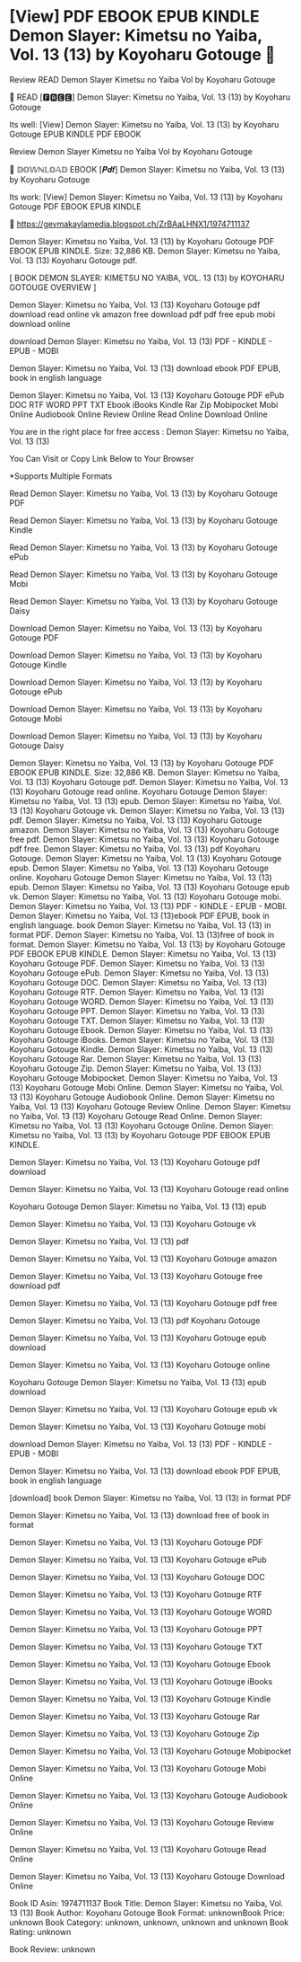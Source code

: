 # [View] PDF EBOOK EPUB KINDLE Demon Slayer: Kimetsu no Yaiba, Vol. 13 (13) by  Koyoharu Gotouge 📔
Review READ Demon Slayer Kimetsu no Yaiba Vol by Koyoharu Gotouge

📨 READ [🅵🆁🅴🅴] Demon Slayer: Kimetsu no Yaiba, Vol. 13 (13) by Koyoharu Gotouge

Its well: [View] Demon Slayer: Kimetsu no Yaiba, Vol. 13 (13) by Koyoharu Gotouge EPUB KINDLE PDF EBOOK


Review Demon Slayer Kimetsu no Yaiba Vol by Koyoharu Gotouge

📔 𝔻𝕆𝕎ℕ𝕃𝕆𝔸𝔻 EBOOK [𝑷𝒅𝒇] Demon Slayer: Kimetsu no Yaiba, Vol. 13 (13) by Koyoharu Gotouge

Its work: [View] Demon Slayer: Kimetsu no Yaiba, Vol. 13 (13) by Koyoharu Gotouge PDF EBOOK EPUB KINDLE



📌 https://gevmakaylamedia.blogspot.ch/ZrBAaLHNX1/1974711137



Demon Slayer: Kimetsu no Yaiba, Vol. 13 (13) by Koyoharu Gotouge PDF EBOOK EPUB KINDLE. Size: 32,886 KB. Demon Slayer: Kimetsu no Yaiba, Vol. 13 (13) Koyoharu Gotouge pdf.

[ BOOK DEMON SLAYER: KIMETSU NO YAIBA, VOL. 13 (13) by KOYOHARU GOTOUGE OVERVIEW ]

Demon Slayer: Kimetsu no Yaiba, Vol. 13 (13) Koyoharu Gotouge pdf download read online vk amazon free download pdf pdf free epub mobi download online

download Demon Slayer: Kimetsu no Yaiba, Vol. 13 (13) PDF - KINDLE - EPUB - MOBI

Demon Slayer: Kimetsu no Yaiba, Vol. 13 (13) download ebook PDF EPUB, book in english language

Demon Slayer: Kimetsu no Yaiba, Vol. 13 (13) Koyoharu Gotouge PDF ePub DOC RTF WORD PPT TXT Ebook iBooks Kindle Rar Zip Mobipocket Mobi Online Audiobook Online Review Online Read Online Download Online

You are in the right place for free access : Demon Slayer: Kimetsu no Yaiba, Vol. 13 (13)

You Can Visit or Copy Link Below to Your Browser

*Supports Multiple Formats

Read Demon Slayer: Kimetsu no Yaiba, Vol. 13 (13) by Koyoharu Gotouge PDF

Read Demon Slayer: Kimetsu no Yaiba, Vol. 13 (13) by Koyoharu Gotouge Kindle

Read Demon Slayer: Kimetsu no Yaiba, Vol. 13 (13) by Koyoharu Gotouge ePub

Read Demon Slayer: Kimetsu no Yaiba, Vol. 13 (13) by Koyoharu Gotouge Mobi

Read Demon Slayer: Kimetsu no Yaiba, Vol. 13 (13) by Koyoharu Gotouge Daisy

Download Demon Slayer: Kimetsu no Yaiba, Vol. 13 (13) by Koyoharu Gotouge PDF

Download Demon Slayer: Kimetsu no Yaiba, Vol. 13 (13) by Koyoharu Gotouge Kindle

Download Demon Slayer: Kimetsu no Yaiba, Vol. 13 (13) by Koyoharu Gotouge ePub

Download Demon Slayer: Kimetsu no Yaiba, Vol. 13 (13) by Koyoharu Gotouge Mobi

Download Demon Slayer: Kimetsu no Yaiba, Vol. 13 (13) by Koyoharu Gotouge Daisy

Demon Slayer: Kimetsu no Yaiba, Vol. 13 (13) by Koyoharu Gotouge PDF EBOOK EPUB KINDLE. Size: 32,886 KB. Demon Slayer: Kimetsu no Yaiba, Vol. 13 (13) Koyoharu Gotouge pdf. Demon Slayer: Kimetsu no Yaiba, Vol. 13 (13) Koyoharu Gotouge read online. Koyoharu Gotouge Demon Slayer: Kimetsu no Yaiba, Vol. 13 (13) epub. Demon Slayer: Kimetsu no Yaiba, Vol. 13 (13) Koyoharu Gotouge vk. Demon Slayer: Kimetsu no Yaiba, Vol. 13 (13) pdf. Demon Slayer: Kimetsu no Yaiba, Vol. 13 (13) Koyoharu Gotouge amazon. Demon Slayer: Kimetsu no Yaiba, Vol. 13 (13) Koyoharu Gotouge free pdf. Demon Slayer: Kimetsu no Yaiba, Vol. 13 (13) Koyoharu Gotouge pdf free. Demon Slayer: Kimetsu no Yaiba, Vol. 13 (13) pdf Koyoharu Gotouge. Demon Slayer: Kimetsu no Yaiba, Vol. 13 (13) Koyoharu Gotouge epub. Demon Slayer: Kimetsu no Yaiba, Vol. 13 (13) Koyoharu Gotouge online. Koyoharu Gotouge Demon Slayer: Kimetsu no Yaiba, Vol. 13 (13) epub. Demon Slayer: Kimetsu no Yaiba, Vol. 13 (13) Koyoharu Gotouge epub vk. Demon Slayer: Kimetsu no Yaiba, Vol. 13 (13) Koyoharu Gotouge mobi. Demon Slayer: Kimetsu no Yaiba, Vol. 13 (13) PDF - KINDLE - EPUB - MOBI. Demon Slayer: Kimetsu no Yaiba, Vol. 13 (13)ebook PDF EPUB, book in english language. book Demon Slayer: Kimetsu no Yaiba, Vol. 13 (13) in format PDF. Demon Slayer: Kimetsu no Yaiba, Vol. 13 (13)free of book in format. Demon Slayer: Kimetsu no Yaiba, Vol. 13 (13) by Koyoharu Gotouge PDF EBOOK EPUB KINDLE. Demon Slayer: Kimetsu no Yaiba, Vol. 13 (13) Koyoharu Gotouge PDF. Demon Slayer: Kimetsu no Yaiba, Vol. 13 (13) Koyoharu Gotouge ePub. Demon Slayer: Kimetsu no Yaiba, Vol. 13 (13) Koyoharu Gotouge DOC. Demon Slayer: Kimetsu no Yaiba, Vol. 13 (13) Koyoharu Gotouge RTF. Demon Slayer: Kimetsu no Yaiba, Vol. 13 (13) Koyoharu Gotouge WORD. Demon Slayer: Kimetsu no Yaiba, Vol. 13 (13) Koyoharu Gotouge PPT. Demon Slayer: Kimetsu no Yaiba, Vol. 13 (13) Koyoharu Gotouge TXT. Demon Slayer: Kimetsu no Yaiba, Vol. 13 (13) Koyoharu Gotouge Ebook. Demon Slayer: Kimetsu no Yaiba, Vol. 13 (13) Koyoharu Gotouge iBooks. Demon Slayer: Kimetsu no Yaiba, Vol. 13 (13) Koyoharu Gotouge Kindle. Demon Slayer: Kimetsu no Yaiba, Vol. 13 (13) Koyoharu Gotouge Rar. Demon Slayer: Kimetsu no Yaiba, Vol. 13 (13) Koyoharu Gotouge Zip. Demon Slayer: Kimetsu no Yaiba, Vol. 13 (13) Koyoharu Gotouge Mobipocket. Demon Slayer: Kimetsu no Yaiba, Vol. 13 (13) Koyoharu Gotouge Mobi Online. Demon Slayer: Kimetsu no Yaiba, Vol. 13 (13) Koyoharu Gotouge Audiobook Online. Demon Slayer: Kimetsu no Yaiba, Vol. 13 (13) Koyoharu Gotouge Review Online. Demon Slayer: Kimetsu no Yaiba, Vol. 13 (13) Koyoharu Gotouge Read Online. Demon Slayer: Kimetsu no Yaiba, Vol. 13 (13) Koyoharu Gotouge Online. Demon Slayer: Kimetsu no Yaiba, Vol. 13 (13) by Koyoharu Gotouge PDF EBOOK EPUB KINDLE.

Demon Slayer: Kimetsu no Yaiba, Vol. 13 (13) Koyoharu Gotouge pdf download

Demon Slayer: Kimetsu no Yaiba, Vol. 13 (13) Koyoharu Gotouge read online

Koyoharu Gotouge Demon Slayer: Kimetsu no Yaiba, Vol. 13 (13) epub

Demon Slayer: Kimetsu no Yaiba, Vol. 13 (13) Koyoharu Gotouge vk

Demon Slayer: Kimetsu no Yaiba, Vol. 13 (13) pdf

Demon Slayer: Kimetsu no Yaiba, Vol. 13 (13) Koyoharu Gotouge amazon

Demon Slayer: Kimetsu no Yaiba, Vol. 13 (13) Koyoharu Gotouge free download pdf

Demon Slayer: Kimetsu no Yaiba, Vol. 13 (13) Koyoharu Gotouge pdf free

Demon Slayer: Kimetsu no Yaiba, Vol. 13 (13) pdf Koyoharu Gotouge

Demon Slayer: Kimetsu no Yaiba, Vol. 13 (13) Koyoharu Gotouge epub download

Demon Slayer: Kimetsu no Yaiba, Vol. 13 (13) Koyoharu Gotouge online

Koyoharu Gotouge Demon Slayer: Kimetsu no Yaiba, Vol. 13 (13) epub download

Demon Slayer: Kimetsu no Yaiba, Vol. 13 (13) Koyoharu Gotouge epub vk

Demon Slayer: Kimetsu no Yaiba, Vol. 13 (13) Koyoharu Gotouge mobi

download Demon Slayer: Kimetsu no Yaiba, Vol. 13 (13) PDF - KINDLE - EPUB - MOBI

Demon Slayer: Kimetsu no Yaiba, Vol. 13 (13) download ebook PDF EPUB, book in english language

[download] book Demon Slayer: Kimetsu no Yaiba, Vol. 13 (13) in format PDF

Demon Slayer: Kimetsu no Yaiba, Vol. 13 (13) download free of book in format

Demon Slayer: Kimetsu no Yaiba, Vol. 13 (13) Koyoharu Gotouge PDF

Demon Slayer: Kimetsu no Yaiba, Vol. 13 (13) Koyoharu Gotouge ePub

Demon Slayer: Kimetsu no Yaiba, Vol. 13 (13) Koyoharu Gotouge DOC

Demon Slayer: Kimetsu no Yaiba, Vol. 13 (13) Koyoharu Gotouge RTF

Demon Slayer: Kimetsu no Yaiba, Vol. 13 (13) Koyoharu Gotouge WORD

Demon Slayer: Kimetsu no Yaiba, Vol. 13 (13) Koyoharu Gotouge PPT

Demon Slayer: Kimetsu no Yaiba, Vol. 13 (13) Koyoharu Gotouge TXT

Demon Slayer: Kimetsu no Yaiba, Vol. 13 (13) Koyoharu Gotouge Ebook

Demon Slayer: Kimetsu no Yaiba, Vol. 13 (13) Koyoharu Gotouge iBooks

Demon Slayer: Kimetsu no Yaiba, Vol. 13 (13) Koyoharu Gotouge Kindle

Demon Slayer: Kimetsu no Yaiba, Vol. 13 (13) Koyoharu Gotouge Rar

Demon Slayer: Kimetsu no Yaiba, Vol. 13 (13) Koyoharu Gotouge Zip

Demon Slayer: Kimetsu no Yaiba, Vol. 13 (13) Koyoharu Gotouge Mobipocket

Demon Slayer: Kimetsu no Yaiba, Vol. 13 (13) Koyoharu Gotouge Mobi Online

Demon Slayer: Kimetsu no Yaiba, Vol. 13 (13) Koyoharu Gotouge Audiobook Online

Demon Slayer: Kimetsu no Yaiba, Vol. 13 (13) Koyoharu Gotouge Review Online

Demon Slayer: Kimetsu no Yaiba, Vol. 13 (13) Koyoharu Gotouge Read Online

Demon Slayer: Kimetsu no Yaiba, Vol. 13 (13) Koyoharu Gotouge Download Online

Book ID Asin: 1974711137
Book Title: Demon Slayer: Kimetsu no Yaiba, Vol. 13 (13)
Book Author: Koyoharu Gotouge
Book Format: unknownBook Price: unknown
Book Category: unknown, unknown, unknown and unknown
Book Rating: unknown

Book Review: unknown
